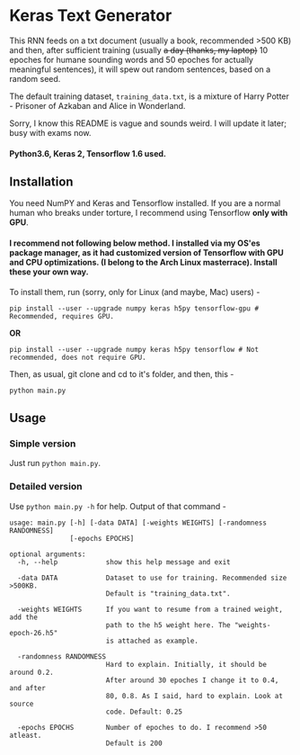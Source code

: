 # Keras Text Generator

This RNN feeds on a txt document (usually a book, recommended >500 KB) and then, after sufficient training (usually ~~a day (thanks, my laptop)~~ 10 epoches for humane sounding words and 50 epoches for actually meaningful sentences), it will spew out random sentences, based on a random seed.

The default training dataset, `training_data.txt`, is a mixture of Harry Potter - Prisoner of Azkaban and Alice in Wonderland.

Sorry, I know this README is vague and sounds weird. I will update it later; busy with exams now.

#### Python3.6, Keras 2, Tensorflow 1.6 used.

## Installation

You need NumPY and Keras and Tensorflow installed. If you are a normal human who breaks under torture, I recommend using Tensorflow **only with GPU**.

#### I recommend not following below method. I installed via my OS'es package manager, as it had customized version of Tensorflow with GPU and CPU optimizations. (I belong to the Arch Linux masterrace). Install these your own way.
To install them, run (sorry, only for Linux (and maybe, Mac) users) -
```
pip install --user --upgrade numpy keras h5py tensorflow-gpu # Recommended, requires GPU.
```
**OR**
```
pip install --user --upgrade numpy keras h5py tensorflow # Not recommended, does not require GPU.
```

Then, as usual, git clone and cd to it's folder, and then, this -
```
python main.py
```
## Usage

### Simple version
Just run `python main.py`.
### Detailed version
Use `python main.py -h` for help. Output of that command -
```
usage: main.py [-h] [-data DATA] [-weights WEIGHTS] [-randomness RANDOMNESS]
               [-epochs EPOCHS]

optional arguments:
  -h, --help            show this help message and exit

  -data DATA            Dataset to use for training. Recommended size >500KB.
                        Default is "training_data.txt".

  -weights WEIGHTS      If you want to resume from a trained weight, add the
                        path to the h5 weight here. The "weights-epoch-26.h5"
                        is attached as example.

  -randomness RANDOMNESS
                        Hard to explain. Initially, it should be around 0.2.
                        After around 30 epoches I change it to 0.4, and after
                        80, 0.8. As I said, hard to explain. Look at source
                        code. Default: 0.25

  -epochs EPOCHS        Number of epoches to do. I recommend >50 atleast.
                        Default is 200
```